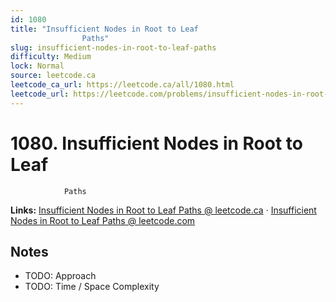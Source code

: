 ```yaml
--- 
id: 1080
title: "Insufficient Nodes in Root to Leaf
                Paths"
slug: insufficient-nodes-in-root-to-leaf-paths
difficulty: Medium
lock: Normal
source: leetcode.ca
leetcode_ca_url: https://leetcode.ca/all/1080.html
leetcode_url: https://leetcode.com/problems/insufficient-nodes-in-root-to-leaf-paths/
---
```


# 1080. Insufficient Nodes in Root to Leaf
                Paths

**Links:** [Insufficient Nodes in Root to Leaf
                Paths @ leetcode.ca](https://leetcode.ca/all/1080.html) · [Insufficient Nodes in Root to Leaf
                Paths @ leetcode.com](https://leetcode.com/problems/insufficient-nodes-in-root-to-leaf-paths/)

## Notes
- TODO: Approach
- TODO: Time / Space Complexity
